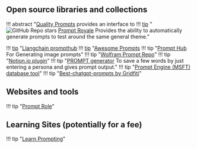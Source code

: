 

## Open source libraries and collections

!!! abstract "[Quality Prompts](https://github.com/sarthakrastogi/quality-prompts) provides an interface to 
!!! [tip](https://learnprompting.org/) "![GitHub Repo stars](https://badgen.net/github/stars/meistrari/prompts-royale) [Prompt Royale](https://github.com/meistrari/prompts-royale) Provides the ability to automatically generate prompts to test around the same general theme."

!!! [tip](https://learnprompting.org/) "[Llangchain prompthub](https://smith.langchain.com/hub)
!!! [tip](https://learnprompting.org/) "[Awesome Prompts](https://github.com/f/awesome-chatgpt-prompts/blob/main/README.md)
!!! tip "[Prompt Hub](https://app.prompthub.studio/) For Generating image prompts"
!!! tip "[Wolfram Prompt Repo](https://writings.stephenwolfram.com/2023/06/prompts-for-work-play-launching-the-wolfram-prompt-repository/?mibextid=Zxz2cZ)"
!!! tip "[Notion.io plugin](https://haonmade.gumroad.com/l/ozuvb)"
!!! tip "[PROMPT generator](https://huggingface.co/spaces/merve/ChatGPT-prompt-generator) To save a few words by just entering a persona and gives prompt output."
!!! tip "[Prompt Engine (MSFT) database tool](https://github.com/microsoft/prompt-engine)"
!!! tip "[Best-chatgpt-prompts by Gridfiti](https://gridfiti.com/best-chatgpt-prompts/)"


## Websites and tools
!!! tip "[Prompt Role](https://getsmartgpt.com/apps/PromptRole/)"

## Learning Sites (potentially for a fee)

!!! tip "[Learn Prompting](https://learnprompting.org/)"
